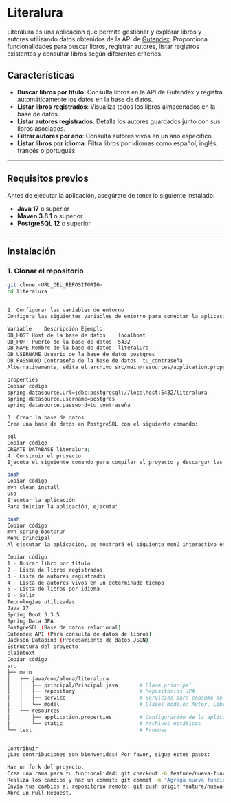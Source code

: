 # **Literalura**

Literalura es una aplicación que permite gestionar y explorar libros y autores utilizando datos obtenidos de la API de [Gutendex](https://gutendex.com/). Proporciona funcionalidades para buscar libros, registrar autores, listar registros existentes y consultar libros según diferentes criterios.

## **Características**

- **Buscar libros por título**: Consulta libros en la API de Gutendex y registra automáticamente los datos en la base de datos.
- **Listar libros registrados**: Visualiza todos los libros almacenados en la base de datos.
- **Listar autores registrados**: Detalla los autores guardados junto con sus libros asociados.
- **Filtrar autores por año**: Consulta autores vivos en un año específico.
- **Listar libros por idioma**: Filtra libros por idiomas como español, inglés, francés o portugués.

---

## **Requisitos previos**

Antes de ejecutar la aplicación, asegúrate de tener lo siguiente instalado:

- **Java 17** o superior
- **Maven 3.8.1** o superior
- **PostgreSQL 12** o superior

---

## **Instalación**

### **1. Clonar el repositorio**
```bash
git clone <URL_DEL_REPOSITORIO>
cd literalura


2. Configurar las variables de entorno
Configura las siguientes variables de entorno para conectar la aplicación a tu base de datos PostgreSQL:

Variable	Descripción	Ejemplo
DB_HOST	Host de la base de datos	localhost
DB_PORT	Puerto de la base de datos	5432
DB_NAME	Nombre de la base de datos	literalura
DB_USERNAME	Usuario de la base de datos	postgres
DB_PASSWORD	Contraseña de la base de datos	tu_contraseña
Alternativamente, edita el archivo src/main/resources/application.properties:

properties
Copiar código
spring.datasource.url=jdbc:postgresql://localhost:5432/literalura
spring.datasource.username=postgres
spring.datasource.password=tu_contraseña

3. Crear la base de datos
Crea una base de datos en PostgreSQL con el siguiente comando:

sql
Copiar código
CREATE DATABASE literalura;
4. Construir el proyecto
Ejecuta el siguiente comando para compilar el proyecto y descargar las dependencias necesarias:

bash
Copiar código
mvn clean install
Uso
Ejecutar la aplicación
Para iniciar la aplicación, ejecuta:

bash
Copiar código
mvn spring-boot:run
Menú principal
Al ejecutar la aplicación, se mostrará el siguiente menú interactivo en la consola:

Copiar código
1 - Buscar libro por título
2 - Lista de libros registrados
3 - Lista de autores registrados
4 - Lista de autores vivos en un determinado tiempo
5 - Lista de libros por idioma
0 - Salir
Tecnologías utilizadas
Java 17
Spring Boot 3.3.5
Spring Data JPA
PostgreSQL (Base de datos relacional)
Gutendex API (Para consulta de datos de libros)
Jackson Databind (Procesamiento de datos JSON)
Estructura del proyecto
plaintext
Copiar código
src
├── main
│   ├── java/com/alura/literalura
│   │   ├── principal/Principal.java       # Clase principal
│   │   ├── repository                     # Repositorios JPA
│   │   ├── service                        # Servicios para consumo de API y transformación de datos
│   │   └── model                          # Clases modelo: Autor, Libro, Datos
│   └── resources
│       ├── application.properties         # Configuración de la aplicación
│       └── static                         # Archivos estáticos
└── test                                   # Pruebas


Contribuir
¡Las contribuciones son bienvenidas! Por favor, sigue estos pasos:

Haz un fork del proyecto.
Crea una rama para tu funcionalidad: git checkout -b feature/nueva-funcionalidad.
Realiza los cambios y haz un commit: git commit -m "Agrega nueva funcionalidad".
Envía tus cambios al repositorio remoto: git push origin feature/nueva-funcionalidad.
Abre un Pull Request.


